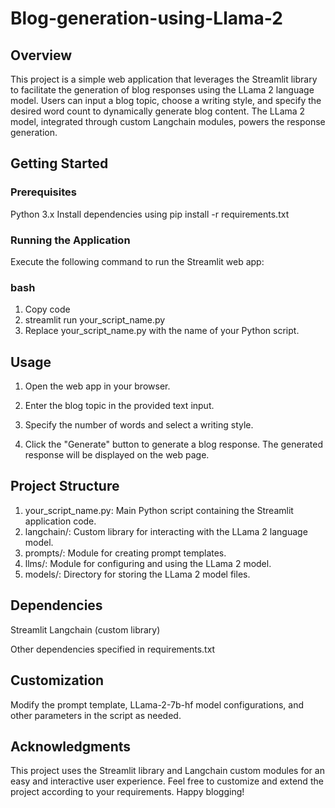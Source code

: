 # Blog-generation-using-Llama-2
## Overview
This project is a simple web application that leverages the Streamlit library to facilitate the generation of blog responses using the LLama 2 language model. Users can input a blog topic, choose a writing style, and specify the desired word count to dynamically generate blog content. The LLama 2 model, integrated through custom Langchain modules, powers the response generation.

## Getting Started
### Prerequisites
Python 3.x
Install dependencies using pip install -r requirements.txt
### Running the Application
Execute the following command to run the Streamlit web app:

### bash
1. Copy code
2. streamlit run your_script_name.py
3. Replace your_script_name.py with the name of your Python script.

## Usage
1. Open the web app in your browser.

2. Enter the blog topic in the provided text input.

3. Specify the number of words and select a writing style.

4. Click the "Generate" button to generate a blog response.
The generated response will be displayed on the web page.
## Project Structure
1. your_script_name.py: Main Python script containing the Streamlit application code.
2. langchain/: Custom library for interacting with the LLama 2 language model.
3. prompts/: Module for creating prompt templates.
4. llms/: Module for configuring and using the LLama 2 model.
5. models/: Directory for storing the LLama 2 model files.
## Dependencies
Streamlit
Langchain (custom library)

Other dependencies specified in requirements.txt
## Customization
Modify the prompt template, LLama-2-7b-hf model configurations, and other parameters in the script as needed.
## Acknowledgments
This project uses the Streamlit library and Langchain custom modules for an easy and interactive user experience.
Feel free to customize and extend the project according to your requirements. Happy blogging!
